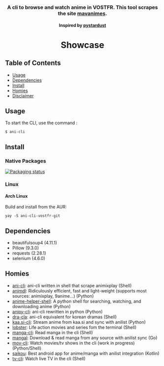 <p align=center></p>

<h3 align="center">
A cli to browse and watch anime in VOSTFR. This tool scrapes the site <a href="http://mavanimes.cc/">mavanimes</a>.
</h3>

<h4 align="center">Inspired by <a href="https://github.com/pystardust">pystardust</a></a>
</h4>
	
<h1 align="center">
	Showcase
</h1>

## Table of Contents

- [Usage](#Usage)
- [Dependencies](#Dependencies)
- [Install](#Install)
- [Homies](#Homies)
- [Disclaimer](./disclaimer.md)

## Usage

To start the CLI, use the command : 
```
$ ani-cli
```

## Install
### Native Packages
[![Packaging status](https://repology.org/badge/vertical-allrepos/ani-cli-vostfr.svg)](https://repology.org/project/ani-cli-vostfr/versions)
### Linux
#### Arch Linux
Build and install from the AUR:
```
yay -S ani-cli-vostfr-git
```



## Dependencies

- beautifulsoup4 (4.11.1)
- Pillow (9.3.0)
- requests (2.28.1)
- selenium (4.6.0)

## Homies 

* [ani-cli](https://github.com/pystardust/ani-cli): ani-cli written in shell that scrape animixplay (Shell)
* [animdl](https://github.com/justfoolingaround/animdl): Ridiculously efficient, fast and light-weight (supports most sources: animixplay, 9anime...) (Python)
* [anime-helper-shell](https://github.com/Atreyagaurav/anime-helper-shell): A python shell for searching, watching, and downloading anime (Python)
* [anipy-cli](https://github.com/sdaqo/anipy-cli): ani-cli rewritten in python (Python)
* [dra-cla](https://github.com/CoolnsX/dra-cla): ani-cli equivalent for korean dramas (Shell)
* [kaa.si-cli](https://github.com/Soviena/kaa.si-cli): Stream anime from kaa.si and sync with anilist (Python)
* [lobster](https://github.com/justchokingaround/lobster): Life action movies and series fom the terminal (Shell)
* [manga-cli](https://github.com/7USTIN/manga-cli): Read manga in the cli (Shell)
* [mangal](https://github.com/metafates/mangal): Download & read manga from any source with anilist sync (Go)
* [mov-cli](https://github.com/mov-cli/mov-cli): Watch movies/tv shows in the cli (work in progress) (Python/Shell)
* [saikou](https://github.com/saikou-app/saikou): Best android app for anime/manga with anilist integration (Kotlin)
* [tv-cli](https://github.com/Spaxly/tv-cli): Watch live TV in the cli (Shell)
